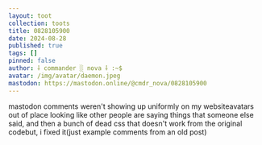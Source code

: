 ```yaml
---
layout: toot
collection: toots
title: 0828105900
date: 2024-08-28
published: true
tags: []
pinned: false
author: ⸸ commander ░ nova ⸸ :~$
avatar: /img/avatar/daemon.jpeg
mastodon: https://mastodon.online/@cmdr_nova/0828105900
---
```


mastodon comments weren't showing up uniformly on my websiteavatars out of place looking like other people are saying things that someone else said, and then a bunch of dead css that doesn't work from the original codebut, i fixed it(just example comments from an old post)
